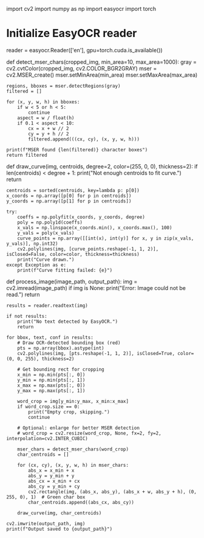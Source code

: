 import cv2
import numpy as np
import easyocr
import torch

# Initialize EasyOCR reader
reader = easyocr.Reader(['en'], gpu=torch.cuda.is_available())

def detect_mser_chars(cropped_img, min_area=10, max_area=1000):
    gray = cv2.cvtColor(cropped_img, cv2.COLOR_BGR2GRAY)
    mser = cv2.MSER_create()
    mser.setMinArea(min_area)
    mser.setMaxArea(max_area)
    
    regions, bboxes = mser.detectRegions(gray)
    filtered = []

    for (x, y, w, h) in bboxes:
        if w < 5 or h < 5:
            continue
        aspect = w / float(h)
        if 0.1 < aspect < 10:
            cx = x + w // 2
            cy = y + h // 2
            filtered.append(((cx, cy), (x, y, w, h)))

    print(f"MSER found {len(filtered)} character boxes")
    return filtered

def draw_curve(img, centroids, degree=2, color=(255, 0, 0), thickness=2):
    if len(centroids) < degree + 1:
        print("Not enough centroids to fit curve.")
        return

    centroids = sorted(centroids, key=lambda p: p[0])
    x_coords = np.array([p[0] for p in centroids])
    y_coords = np.array([p[1] for p in centroids])

    try:
        coeffs = np.polyfit(x_coords, y_coords, degree)
        poly = np.poly1d(coeffs)
        x_vals = np.linspace(x_coords.min(), x_coords.max(), 100)
        y_vals = poly(x_vals)
        curve_points = np.array([[int(x), int(y)] for x, y in zip(x_vals, y_vals)], np.int32)
        cv2.polylines(img, [curve_points.reshape(-1, 1, 2)], isClosed=False, color=color, thickness=thickness)
        print("Curve drawn.")
    except Exception as e:
        print(f"Curve fitting failed: {e}")

def process_image(image_path, output_path):
    img = cv2.imread(image_path)
    if img is None:
        print("Error: Image could not be read.")
        return

    results = reader.readtext(img)

    if not results:
        print("No text detected by EasyOCR.")
        return

    for bbox, text, conf in results:
        # Draw OCR-detected bounding box (red)
        pts = np.array(bbox).astype(int)
        cv2.polylines(img, [pts.reshape(-1, 1, 2)], isClosed=True, color=(0, 0, 255), thickness=2)

        # Get bounding rect for cropping
        x_min = np.min(pts[:, 0])
        y_min = np.min(pts[:, 1])
        x_max = np.max(pts[:, 0])
        y_max = np.max(pts[:, 1])

        word_crop = img[y_min:y_max, x_min:x_max]
        if word_crop.size == 0:
            print("Empty crop, skipping.")
            continue

        # Optional: enlarge for better MSER detection
        # word_crop = cv2.resize(word_crop, None, fx=2, fy=2, interpolation=cv2.INTER_CUBIC)

        mser_chars = detect_mser_chars(word_crop)
        char_centroids = []

        for (cx, cy), (x, y, w, h) in mser_chars:
            abs_x = x_min + x
            abs_y = y_min + y
            abs_cx = x_min + cx
            abs_cy = y_min + cy
            cv2.rectangle(img, (abs_x, abs_y), (abs_x + w, abs_y + h), (0, 255, 0), 1)  # Green char box
            char_centroids.append((abs_cx, abs_cy))

        draw_curve(img, char_centroids)

    cv2.imwrite(output_path, img)
    print(f"Output saved to {output_path}")